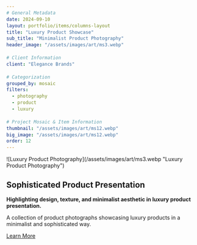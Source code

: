 ```yaml
---
# General Metadata
date: 2024-09-10
layout: portfolio/items/columns-layout
title: "Luxury Product Showcase"
sub_title: "Minimalist Product Photography"
header_image: "/assets/images/art/ms3.webp"

# Client Information
client: "Elegance Brands"

# Categorization
grouped_by: mosaic
filters:
  - photography
  - product
  - luxury

# Project Mosaic & Item Information
thumbnail: "/assets/images/art/ms12.webp"
big_image: "/assets/images/art/ms12.webp"
order: 12
---
```


<section alignment="left">
![Luxury Product Photography](/assets/images/art/ms3.webp "Luxury Product Photography")

## Sophisticated Product Presentation

**Highlighting design, texture, and minimalist aesthetic in luxury product presentation.**
<p class="lead">
A collection of product photographs showcasing luxury products in a minimalist and sophisticated way.
</p>

[Learn More](#)

</section>
